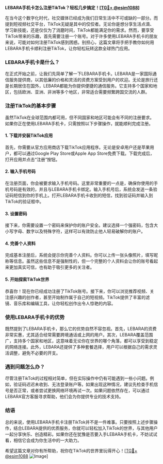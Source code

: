 **LEBARA手机卡怎么注册TikTok？轻松几步搞定！[[TG💪+ @esim1088](https://t.me/s/esim1088)]**

在当今这个数字化时代，社交媒体已经成为我们日常生活中不可或缺的一部分。而提到短视频社交平台，TikTok无疑是其中的佼佼者。无论你是想分享生活点滴、学习新技能，还是仅仅为了消磨时间，TikTok都能满足你的需求。然而，要享受TikTok带来的乐趣，首先需要注册一个账号。对于许多使用LEBARA手机卡的朋友来说，可能对如何注册TikTok感到困惑。别担心，这篇文章将手把手教你如何用LEBARA手机卡顺利注册TikTok，让你轻松玩转这款全球热门应用。

### LEBARA手机卡是什么？

在正式开始之前，让我们先简单了解一下LEBARA手机卡。LEBARA是一家国际通信服务提供商，以其低廉的价格和灵活的资费方案受到用户的欢迎。无论是旅行还是长期居住在国外，LEBARA都能为你提供便捷的通信服务。它支持多个国家和地区，包括欧洲、亚洲、非洲等多个地区，非常适合需要频繁跨国交流的人群。

### 注册TikTok的基本步骤

虽然TikTok在全球范围内都可用，但不同国家和地区可能会有不同的注册要求。如果你正在使用LEBARA手机卡，只需按照以下步骤操作，就能顺利完成注册。

#### 1. 下载并安装TikTok应用

首先，你需要从官方应用商店下载TikTok应用程序。无论是安卓用户还是苹果用户，都可以通过Google Play Store或Apple App Store免费下载。下载完成后，打开应用并点击“注册”按钮。

#### 2. 输入手机号码

在注册页面，你会被要求输入手机号码。这里非常重要的一点是，确保你使用的手机号码是有效的，并且与LEBARA手机卡绑定。输入手机号后，系统会发送一条验证码短信到你的手机上。打开LEBARA手机卡收到的短信，找到验证码并输入到TikTok的验证框中。

#### 3. 设置密码

接下来，你需要设置一个密码来保护你的账户安全。建议选择一个强密码，包含大小写字母、数字以及特殊字符，这样可以有效防止他人轻易破解你的账户。

#### 4. 完善个人资料

完成基本注册后，系统会提示你完善个人资料。你可以上传一张头像照片，填写昵称等信息。虽然这些信息不是强制性的，但一个完整的个人资料会让你的账号看起来更加真实可信，也有助于吸引更多的关注者。

#### 5. 开始探索TikTok世界

恭喜你！现在你已经成功注册了TikTok账号。接下来，你可以浏览推荐视频、关注感兴趣的创作者，甚至开始制作属于自己的短视频。TikTok提供了丰富的滤镜、音乐库和编辑工具，让你轻松创作出令人惊艳的内容。

### 使用LEBARA手机卡的优势

既然提到了LEBARA手机卡，那么它的优势自然不容忽视。首先，LEBARA的资费非常实惠，尤其适合经常需要跨境通话或上网的用户。其次，LEBARA覆盖范围广，支持多个国家和地区，这意味着无论你在世界的哪个角落，都可以享受到稳定的网络连接。此外，LEBARA还提供了多种套餐选择，用户可以根据自己的需求灵活调整，避免不必要的开支。

### 遇到问题怎么办？

尽管注册TikTok的过程相对简单，但在实际操作中仍有可能遇到一些小问题。例如，验证码迟迟未收到、无法登录账户等。如果出现这种情况，建议先检查手机信号是否正常，或者尝试更换网络环境再试一次。如果问题依然存在，可以通过LEBARA官方客服寻求帮助，他们会为你提供专业的技术支持。

### 结语

总的来说，使用LEBARA手机卡注册TikTok并不是一件难事。只要按照上述步骤操作，结合LEBARA提供的优质服务，你就可以轻松加入TikTok的世界，与其他用户一起分享快乐、创造精彩。如果你还在犹豫是否要入手LEBARA手机卡，不妨试试看，相信它会成为你生活中的一大助力。

希望这篇文章对你有所帮助，祝你在TikTok的世界里玩得开心！[[TG💪+ @esim1088](https://t.me/s/esim1088) ![Image](https://i.postimg.cc/4NQfJmqS/Snipaste-2025-05-13-00-14-12.png)]